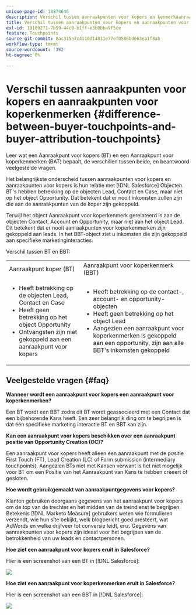 ```yaml
---
unique-page-id: 18874646
description: Verschil tussen aanraakpunten voor kopers en kenmerkaanraakpunten voor kopers - [!DNL Marketo Measure] - Productdocumentatie
title: Verschil tussen aanraakpunten voor kopers en aanraakpunten voor koperkenmerken
exl-id: 19109271-7b59-44c0-b1ff-e3b0bba9f5ce
feature: Touchpoints
source-git-commit: 8ac315e7c4110d14811e77ef0586bd663ea1f8ab
workflow-type: tm+mt
source-wordcount: '392'
ht-degree: 0%

---
```


# Verschil tussen aanraakpunten voor kopers en aanraakpunten voor koperkenmerken {#difference-between-buyer-touchpoints-and-buyer-attribution-touchpoints}

Leer wat een Aanraakpunt voor kopers (BT) en een Aanraakpunt voor koperkenmerken (BAT) bepaalt, de verschillen tussen beide, en beantwoord veelgestelde vragen.

Het belangrijkste onderscheid tussen aanraakpunten voor kopers en aanraakpunten voor kopers is hun relatie met [!DNL Salesforce] Objecten. BT&#39;s hebben betrekking op de objecten Lead, Contact en Case, maar niet op het object Opportunity. Dat betekent dat er nooit inkomsten zullen zijn die aan de aanraakpunten van de koper zijn gekoppeld.

Terwijl het object Aanraakpunt voor koperkenmerk gerelateerd is aan de objecten Contact, Account en Opportunity, maar niet aan het object Lead. Dit betekent dat er nooit aanraakpunten voor koperkenmerken zijn gekoppeld aan leads. In het BBT-object ziet u inkomsten die zijn gekoppeld aan specifieke marketinginteracties.

Verschil tussen BT en BBT:

<table> 
 <colgroup> 
  <col> 
  <col> 
 </colgroup> 
 <tbody> 
  <tr> 
   <td>Aanraakpunt koper (BT)</td> 
   <td>Aanraakpunt voor koperkenmerk (BBT)</td> 
  </tr> 
  <tr> 
   <td> 
    <ul> 
     <li>Heeft betrekking op de objecten Lead, Contact en Case</li> 
     <li>Heeft geen betrekking op het object Opportunity</li> 
     <li>Ontvangsten zijn niet gekoppeld aan een aanraakpunt voor kopers</li> 
    </ul></td> 
   <td> 
    <ul> 
     <li>Heeft betrekking op de contact-, account- en opportunity-objecten</li> 
     <li>Heeft geen betrekking op het object Lead</li> 
     <li>Aangezien een aanraakpunt voor koperkenmerken is gekoppeld aan een opportunity, zijn aan alle BBT's inkomsten gekoppeld</li> 
    </ul></td> 
  </tr> 
 </tbody> 
</table>

## Veelgestelde vragen {#faq}

**Wanneer wordt een aanraakpunt voor kopers een aanraakpunt voor koperkenmerken?**

Een BT wordt een BBT zodra dit BT wordt geassocieerd met een Contact dat een bijbehorende Kans heeft. Een zeer belangrijk ding om te begrijpen is dat één specifieke marketing interactie BT en BBT kan zijn.

**Kan een aanraakpunt voor kopers beschikken over een aanraakpunt positie van Opportunity Creation (OC)?**

Een aanraakpunt voor kopers heeft alleen een aanraakpunt met de positie First Touch (FT), Lead Creation (LC) of Form submission (intermediary touchpoints). Aangezien BTs niet met Kansen verwant is het niet mogelijk voor BT om een Positie van het Aanraakpunt van Kans te hebben creeert of gesloten.

**Hoe wordt gebruikgemaakt van aanraakpuntgegevens voor kopers?**

Klanten gebruiken doorgaans gegevens van het aanraakpunt voor kopers om de top van de trechter en het midden van de treindienst te begrijpen. Betekenis [!DNL Marketo Measure] gebruikers weten wie formulieren verzendt, wie hun site bekijkt, welk blogbericht goed presteert, wat AdWords en welke drijfveer tot conversie leidt, enz. Gegevens van aanraakpunten voor kopers zijn ideaal voor het begrijpen van de betrokkenheid van uw leads en contactpersonen.

**Hoe ziet een aanraakpunt voor kopers eruit in Salesforce?**

Hier is een screenshot van een BT in [!DNL Salesforce]:

![](assets/1.png)

**Hoe ziet een aanraakpunt voor koperkenmerken eruit in Salesforce?**

Hier is een screenshot van een BBT in [!DNL Salesforce]:

![](assets/2.png)
